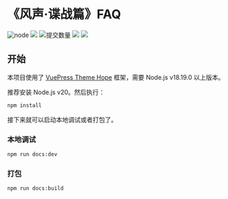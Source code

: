 # 《风声·谍战篇》FAQ

![](https://img.shields.io/node/v/vuepress-theme-hope?logo=nodedotjs&color=yellow "node")
[![](https://img.shields.io/github/actions/workflow/status/CuteReimu/fengsheng-doc/build.yml?branch=gh-pages)](https://github.com/CuteReimu/fengsheng-doc/actions/workflows/build.yml "代码分析")
![](https://img.shields.io/github/commit-activity/y/CuteReimu/fengsheng-doc/gh-pages "提交数量")
[![](https://img.shields.io/github/contributors/CuteReimu/fengsheng-doc)](https://github.com/CuteReimu/fengsheng-doc/graphs/contributors "贡献者")
[![](https://img.shields.io/github/license/CuteReimu/fengsheng-doc)](https://github.com/CuteReimu/fengsheng-doc/blob/gh-pages/LICENSE "许可协议")

## 开始

本项目使用了 [VuePress Theme Hope](https://theme-hope.vuejs.press/zh/) 框架，需要 Node.js v18.19.0 以上版本。

推荐安装 Node.js v20。然后执行：

```sh
npm install
```

接下来就可以启动本地调试或者打包了。

### 本地调试

```sh
npm run docs:dev
```

### 打包

```sh
npm run docs:build
```
